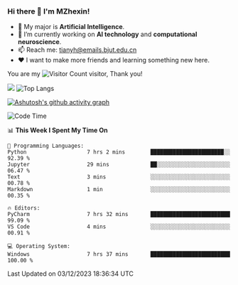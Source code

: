 ### Hi there 👋 I'm MZhexin!

- 💬 My major is **Artificial Intelligence**.
- 🔭 I’m currently working on **AI technology** and **computational neuroscience**.
- 📫 Reach me: <tianyh@emails.bjut.edu.cn> 
- :heart: I want to make more friends and learning something new here.

You are my ![Visitor Count](https://profile-counter.glitch.me/MZhexin/count.svg) visitor, Thank you!

 ![](https://github-readme-stats.vercel.app/api?username=MZhexin&show_icons=true&theme=transparent) ![Top Langs](https://github-readme-stats.vercel.app/api/top-langs/?username=MZhexin&layout=compact&theme=tokyonight) 

[![Ashutosh's github activity graph](https://github-readme-activity-graph.vercel.app/graph?username=MZhexin)](https://github.com/ashutosh00710/github-readme-activity-graph)



<!--START_SECTION:waka-->
![Code Time](http://img.shields.io/badge/Code%20Time-161%20hrs%2016%20mins-blue)

📊 **This Week I Spent My Time On** 

```text
💬 Programming Languages: 
Python                   7 hrs 2 mins        ███████████████████████░░   92.39 % 
Jupyter                  29 mins             ██░░░░░░░░░░░░░░░░░░░░░░░   06.47 % 
Text                     3 mins              ░░░░░░░░░░░░░░░░░░░░░░░░░   00.78 % 
Markdown                 1 min               ░░░░░░░░░░░░░░░░░░░░░░░░░   00.35 % 

🔥 Editors: 
PyCharm                  7 hrs 32 mins       █████████████████████████   99.09 % 
VS Code                  4 mins              ░░░░░░░░░░░░░░░░░░░░░░░░░   00.91 % 

💻 Operating System: 
Windows                  7 hrs 37 mins       █████████████████████████   100.00 % 
```


 Last Updated on 03/12/2023 18:36:34 UTC
<!--END_SECTION:waka-->


